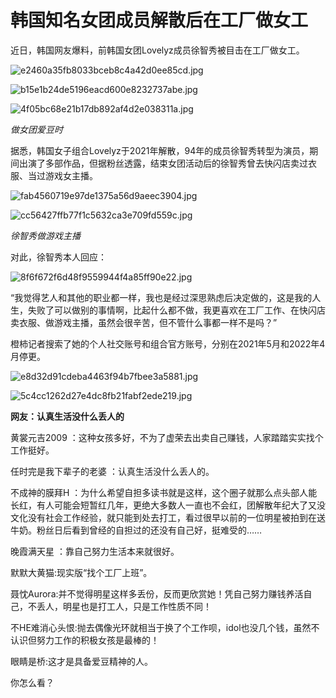 # 韩国知名女团成员解散后在工厂做女工

近日，韩国网友爆料，前韩国女团Lovelyz成员徐智秀被目击在工厂做女工。

![e2460a35fb8033bceb8c4a42d0ee85cd.jpg](https://raw.githubusercontent.com/qqhsx/qqnews_image/main/2024/03/01/韩国知名女团成员解散后在工厂做女工/e2460a35fb8033bceb8c4a42d0ee85cd.jpg)

![b15e1b24de5196eacd600e8232737abe.jpg](https://raw.githubusercontent.com/qqhsx/qqnews_image/main/2024/03/01/韩国知名女团成员解散后在工厂做女工/b15e1b24de5196eacd600e8232737abe.jpg)

![4f05bc68e21b17db892af4d2e038311a.jpg](https://raw.githubusercontent.com/qqhsx/qqnews_image/main/2024/03/01/韩国知名女团成员解散后在工厂做女工/4f05bc68e21b17db892af4d2e038311a.jpg)

_做女团爱豆时_

据悉，韩国女子组合Lovelyz于2021年解散，94年的成员徐智秀转型为演员，期间出演了多部作品，但据粉丝透露，结束女团活动后的徐智秀曾去快闪店卖过衣服、当过游戏女主播。

![fab4560719e97de1375a56d9aeec3904.jpg](https://raw.githubusercontent.com/qqhsx/qqnews_image/main/2024/03/01/韩国知名女团成员解散后在工厂做女工/fab4560719e97de1375a56d9aeec3904.jpg)

![cc56427ffb77f1c5632ca3e709fd559c.jpg](https://raw.githubusercontent.com/qqhsx/qqnews_image/main/2024/03/01/韩国知名女团成员解散后在工厂做女工/cc56427ffb77f1c5632ca3e709fd559c.jpg)

_徐智秀做游戏主播_

对此，徐智秀本人回应：

![8f6f672f6d48f9559944f4a85ff90e22.jpg](https://raw.githubusercontent.com/qqhsx/qqnews_image/main/2024/03/01/韩国知名女团成员解散后在工厂做女工/8f6f672f6d48f9559944f4a85ff90e22.jpg)

“我觉得艺人和其他的职业都一样，我也是经过深思熟虑后决定做的，这是我的人生，失败了可以做别的事情啊，比起什么都不做，我更喜欢在工厂工作、在快闪店卖衣服、做游戏主播，虽然会很辛苦，但不管什么事都一样不是吗？”

橙柿记者搜索了她的个人社交账号和组合官方账号，分别在2021年5月和2022年4月停更。

![e8d32d91cdeba4463f94b7fbee3a5881.jpg](https://raw.githubusercontent.com/qqhsx/qqnews_image/main/2024/03/01/韩国知名女团成员解散后在工厂做女工/e8d32d91cdeba4463f94b7fbee3a5881.jpg)

![5c4cc1262d27e4dc8fb21fabf2ede219.jpg](https://raw.githubusercontent.com/qqhsx/qqnews_image/main/2024/03/01/韩国知名女团成员解散后在工厂做女工/5c4cc1262d27e4dc8fb21fabf2ede219.jpg)

**网友：认真生活没什么丢人的**

黄裳元吉2009 ：这种女孩多好，不为了虚荣去出卖自己赚钱，人家踏踏实实找个工作挺好。

任时完是我下辈子的老婆 ：认真生活没什么丢人的。

不成神的膜拜H
：为什么希望自担多读书就是这样，这个圈子就那么点头部人能长红，有人可能会短暂红几年，更绝大多数人一直也不会红，团解散年纪大了又没文化没有社会工作经验，就只能到处去打工，看过很早以前的一位明星被拍到在送牛奶。粉丝日后看到曾经的自担过的还没有自己好，挺难受的……

晚霞满天星 ：靠自己努力生活本来就很好。

默默大黄猫:现实版“找个工厂上班”。

聂忱Aurora:并不觉得明星这样多丢份，反而更欣赏她！凭自己努力赚钱养活自己，不丢人，明星也是打工人，只是工作性质不同！

不HE难消心头恨:抛去偶像光环就相当于换了个工作呗，idol也没几个钱，虽然不认识但努力工作的积极女孩是最棒的！

眼睛是桥:这才是具备爱豆精神的人。

你怎么看？

